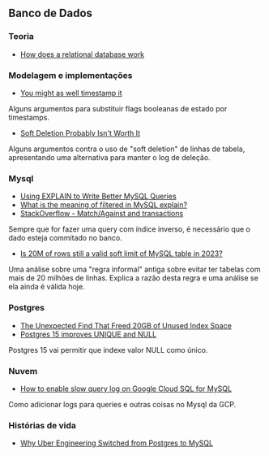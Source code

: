
## Banco de Dados

### Teoria

* [How does a relational database work](http://coding-geek.com/how-databases-work/)

### Modelagem e implementações

* [You might as well timestamp it](https://changelog.com/posts/you-might-as-well-timestamp-it)

Alguns argumentos para substituir flags booleanas de estado por timestamps.

* [Soft Deletion Probably Isn't Worth It](https://brandur.org/soft-deletion)

Alguns argumentos contra o uso de "soft deletion" de linhas de tabela, apresentando uma alternativa para manter o log de deleção.

### Mysql

* [Using EXPLAIN to Write Better MySQL Queries](https://www.sitepoint.com/using-explain-to-write-better-mysql-queries/)
* [What is the meaning of filtered in MySQL explain?](https://dba.stackexchange.com/questions/164251/what-is-the-meaning-of-filtered-in-mysql-explain)
* [StackOverflow - Match/Against and transactions](https://stackoverflow.com/questions/37199082/match-against-and-transactions)

Sempre que for fazer uma query com índice inverso, é necessário que o dado esteja commitado no banco.

* [Is 20M of rows still a valid soft limit of MySQL table in 2023?](https://yishenggong.com/2023/05/22/is-20m-of-rows-still-a-valid-soft-limit-of-mysql-table-in-2023)

Uma análise sobre uma "regra informal" antiga sobre evitar ter tabelas com mais de 20 milhões de linhas. Explica a razão desta regra e uma análise se ela ainda é válida hoje.

### Postgres

* [The Unexpected Find That Freed 20GB of Unused Index Space](https://hakibenita.com/postgresql-unused-index-size)
* [Postgres 15 improves UNIQUE and NULL](https://blog.rustprooflabs.com/2022/07/postgres-15-unique-improvement-with-null)

Postgres 15 vai permitir que indexe valor NULL como único.

### Nuvem

* [How to enable slow query log on Google Cloud SQL for MySQL](https://www.eversql.com/slow-query-log-on-google-cloud-sql-mysql/)

Como adicionar logs para queries e outras coisas no Mysql da GCP.

### Histórias de vida

* [Why Uber Engineering Switched from Postgres to MySQL](https://eng.uber.com/postgres-to-mysql-migration/)
